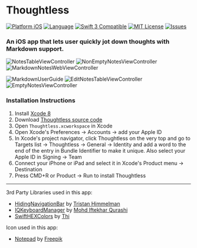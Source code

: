 # Thoughtless

[![Platform iOS](https://img.shields.io/badge/platform-iOS-blue.svg?style=flat)](http://developer.apple.com/ios)
[![Language](http://img.shields.io/badge/language-swift-orange.svg?style=flat)](https://developer.apple.com/swift)
[![Swift 3 Compatible](https://img.shields.io/badge/swift3-compatible-4BC51D.svg?style=flat)](https://swift.org/blog/swift-3-0-released/)
[![MIT License](http://img.shields.io/badge/license-MIT-blue.svg?style=flat)](https://github.com/yoha/Notes/blob/master/LICENSE)
[![Issues](https://img.shields.io/github/issues/yoha/Thoughtless.svg?style=flat)](https://github.com/yoha/Thoughtless/issues)

### An iOS app that lets user quickly jot down thoughts with Markdown support.

![NotesTableViewController](http://i.imgur.com/BliY0G1.png)
![NonEmptyNotesViewController](http://i.imgur.com/8cGnNag.png)
![MarkdownNotesWebViewController](http://i.imgur.com/sykUp0T.png)

![MarkdownUserGuide](http://i.imgur.com/hFi0Xgl.png)
![EditNotesTableViewController](http://i.imgur.com/2btswPw.png)
![EmptyNotesViewController](http://i.imgur.com/m4zvZyP.png)

### Installation Instructions

1. Install [Xcode 8](https://developer.apple.com/xcode/)
2. Download [Thoughtless source code](https://github.com/yoha/Thoughtless/releases/latest)
3. Open `Thoughtless.xcworkspace` in Xcode
4. Open Xcode's Preferences -> Accounts -> add your Apple ID
5. In Xcode's project navigator, click Thoughtless on the very top and go to Targets list -> Thoughtless -> General -> Identity and add a word to the end of the entry in Bundle Identifier to make it unique. Also select your Apple ID in Signing -> Team
6. Connect your iPhone or iPad and select it in Xcode's Product menu -> Destination
7. Press CMD+R or Product -> Run to install Thoughtless

---

3rd Party Libraries used in this app:
- [HidingNavigationBar](https://github.com/tristanhimmelman/HidingNavigationBar) by [Tristan Himmelman](https://github.com/tristanhimmelman)
- [IQKeyboardManager](https://github.com/hackiftekhar/IQKeyboardManager) by [Mohd Iftekhar Qurashi](https://github.com/hackiftekhar)
- [SwiftHEXColors](https://github.com/thii/SwiftHEXColors) by [Thi](https://github.com/thii)

Icon used in this app:
- [Notepad](http://www.flaticon.com/free-icon/notepad_251998) by [Freepik](http://www.flaticon.com/authors/freepik)
